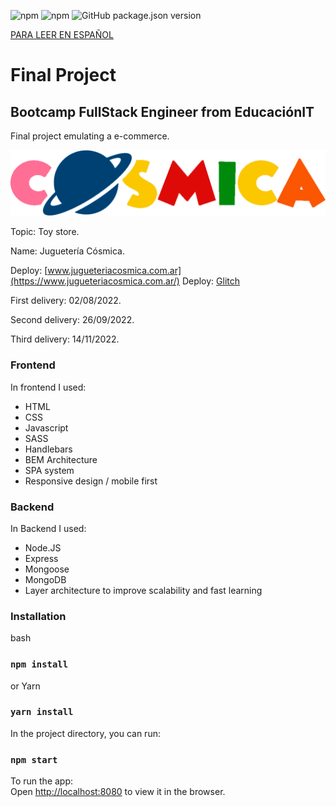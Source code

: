 ![npm](https://img.shields.io/npm/v/npm?color=green)  ![npm](https://img.shields.io/npm/v/express?label=express&logo=Express)  ![GitHub package.json version](https://img.shields.io/github/package-json/v/migmm/e-commerce)

[PARA LEER EN ESPAÑOL](https://github.com/migmm/e-commerce/blob/main/README-ES.md)
# Final Project
## Bootcamp FullStack Engineer from __EducaciónIT__ 
Final project emulating a e-commerce.


 <img src="https://github.com/migmm/e-commerce/blob/main/public/img/logocolor.png" alt="Logo"/>
 
 
Topic: Toy store.

Name: Juguetería Cósmica.

Deploy: [www.jugueteriacosmica.com.ar](https://www.jugueteriacosmica.com.ar/)
Deploy: [Glitch](https://massive-iridescent-iron.glitch.me/)


First delivery: 02/08/2022.

Second delivery: 26/09/2022.

Third delivery: 14/11/2022.

### Frontend

In frontend I used:

- HTML
- CSS
- Javascript
- SASS
- Handlebars
- BEM Architecture
- SPA system
- Responsive design / mobile first

### Backend


In Backend I used:

- Node.JS
- Express
- Mongoose
- MongoDB
- Layer architecture to improve scalability and fast learning


### Installation

bash
### `npm install` 


or Yarn
### `yarn install` 



 In the project directory, you can run:
### `npm start`

To run the app:<br />
Open [http://localhost:8080](http://localhost:8080) to view it in the browser.





